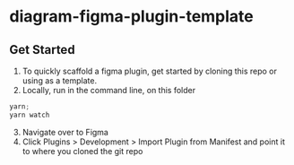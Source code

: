 # diagram-figma-plugin-template

## Get Started

1. To quickly scaffold a figma plugin, get started by cloning this repo or using as a template.
2. Locally, run in the command line, on this folder
  ```js
  yarn; 
  yarn watch
  ``` 
3. Navigate over to Figma
4. Click Plugins > Development > Import Plugin from Manifest and point it to where you cloned the git repo
